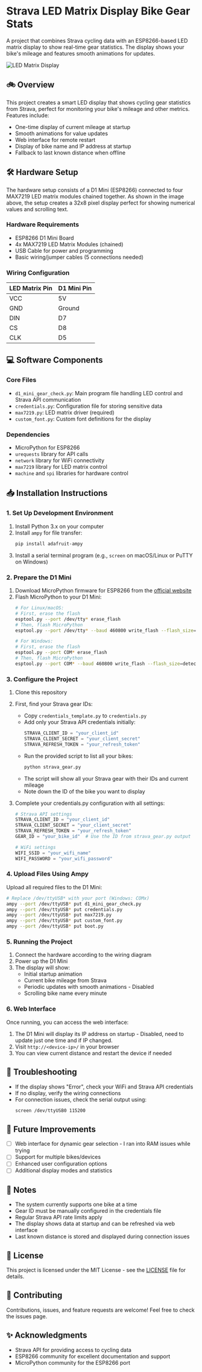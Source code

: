 # Strava LED Matrix Display Bike Gear Stats

A project that combines Strava cycling data with an ESP8266-based LED matrix display to show real-time gear statistics. The display shows your bike's mileage and features smooth animations for updates.

![LED Matrix Display](/_readme/d1mini_ledmatrix.jpeg)

## 🚲 Overview

This project creates a smart LED display that shows cycling gear statistics from Strava, perfect for monitoring your bike's mileage and other metrics. Features include:
- One-time display of current mileage at startup
- Smooth animations for value updates
- Web interface for remote restart
- Display of bike name and IP address at startup
- Fallback to last known distance when offline

## 🛠 Hardware Setup

The hardware setup consists of a D1 Mini (ESP8266) connected to four MAX7219 LED matrix modules chained together. As shown in the image above, the setup creates a 32x8 pixel display perfect for showing numerical values and scrolling text.

### Hardware Requirements

- ESP8266 D1 Mini Board
- 4x MAX7219 LED Matrix Modules (chained)
- USB Cable for power and programming
- Basic wiring/jumper cables (5 connections needed)

### Wiring Configuration

| LED Matrix Pin | D1 Mini Pin |
|---------------|-------------|
| VCC           | 5V         |
| GND           | Ground     |
| DIN           | D7         |
| CS            | D8         |
| CLK           | D5         |


## 💻 Software Components

### Core Files
- `d1_mini_gear_check.py`: Main program file handling LED control and Strava API communication
- `credentials.py`: Configuration file for storing sensitive data
- `max7219.py`: LED matrix driver (required)
- `custom_font.py`: Custom font definitions for the display

### Dependencies
- MicroPython for ESP8266
- `urequests` library for API calls
- `network` library for WiFi connectivity
- `max7219` library for LED matrix control
- `machine` and `spi` libraries for hardware control

## 📥 Installation Instructions

### 1. Set Up Development Environment

1. Install Python 3.x on your computer
2. Install `ampy` for file transfer:
   ```bash
   pip install adafruit-ampy
   ```
3. Install a serial terminal program (e.g., `screen` on macOS/Linux or PuTTY on Windows)

### 2. Prepare the D1 Mini

1. Download MicroPython firmware for ESP8266 from the [official website](https://micropython.org/download/esp8266/)
2. Flash MicroPython to your D1 Mini:
   ```bash
   # For Linux/macOS:
   # First, erase the flash
   esptool.py --port /dev/tty* erase_flash
   # Then, flash MicroPython
   esptool.py --port /dev/tty* --baud 460800 write_flash --flash_size=detect 0 esp8266-VERSION.bin

   # For Windows:
   # First, erase the flash
   esptool.py --port COM* erase_flash
   # Then, flash MicroPython
   esptool.py --port COM* --baud 460800 write_flash --flash_size=detect 0 esp8266-VERSION.bin
   ```

### 3. Configure the Project

1. Clone this repository
2. First, find your Strava gear IDs:
   - Copy `credentials_template.py` to `credentials.py`
   - Add only your Strava API credentials initially:
     ```python
     STRAVA_CLIENT_ID = "your_client_id"
     STRAVA_CLIENT_SECRET = "your_client_secret"
     STRAVA_REFRESH_TOKEN = "your_refresh_token"
     ```
   - Run the provided script to list all your bikes:
     ```bash
     python strava_gear.py
     ```
   - The script will show all your Strava gear with their IDs and current mileage
   - Note down the ID of the bike you want to display

3. Complete your credentials.py configuration with all settings:
   ```python
   # Strava API settings
   STRAVA_CLIENT_ID = "your_client_id"
   STRAVA_CLIENT_SECRET = "your_client_secret"
   STRAVA_REFRESH_TOKEN = "your_refresh_token"
   GEAR_ID = "your_bike_id"  # Use the ID from strava_gear.py output

   # WiFi settings
   WIFI_SSID = "your_wifi_name"
   WIFI_PASSWORD = "your_wifi_password"

### 4. Upload Files Using Ampy

Upload all required files to the D1 Mini:
```bash
# Replace /dev/ttyUSB* with your port (Windows: COMx)
ampy --port /dev/ttyUSB* put d1_mini_gear_check.py
ampy --port /dev/ttyUSB* put credentials.py
ampy --port /dev/ttyUSB* put max7219.py
ampy --port /dev/ttyUSB* put custom_font.py
ampy --port /dev/ttyUSB* put boot.py

```

### 5. Running the Project

1. Connect the hardware according to the wiring diagram
2. Power up the D1 Mini
3. The display will show:
   - Initial startup animation
   - Current bike mileage from Strava
   - Periodic updates with smooth animations - Disabled
   - Scrolling bike name every minute

### 6. Web Interface

Once running, you can access the web interface:
1. The D1 Mini will display its IP address on startup - Disabled, need to update just one time and if IP changed.
2. Visit `http://<device-ip>/` in your browser
3. You can view current distance and restart the device if needed

## 🤔 Troubleshooting

- If the display shows "Error", check your WiFi and Strava API credentials
- If no display, verify the wiring connections
- For connection issues, check the serial output using:
  ```bash
  screen /dev/ttyUSB0 115200
  ```

## 🚀 Future Improvements

- [ ] Web interface for dynamic gear selection - I ran into RAM issues while trying 
- [ ] Support for multiple bikes/devices
- [ ] Enhanced user configuration options
- [ ] Additional display modes and statistics

## 📝 Notes

- The system currently supports one bike at a time
- Gear ID must be manually configured in the credentials file
- Regular Strava API rate limits apply
- The display shows data at startup and can be refreshed via web interface
- Last known distance is stored and displayed during connection issues

## 📜 License

This project is licensed under the MIT License - see the [LICENSE](LICENSE) file for details.

## 🤝 Contributing

Contributions, issues, and feature requests are welcome! Feel free to check the issues page.

## ✨ Acknowledgments

- Strava API for providing access to cycling data
- ESP8266 community for excellent documentation and support
- MicroPython community for the ESP8266 port
